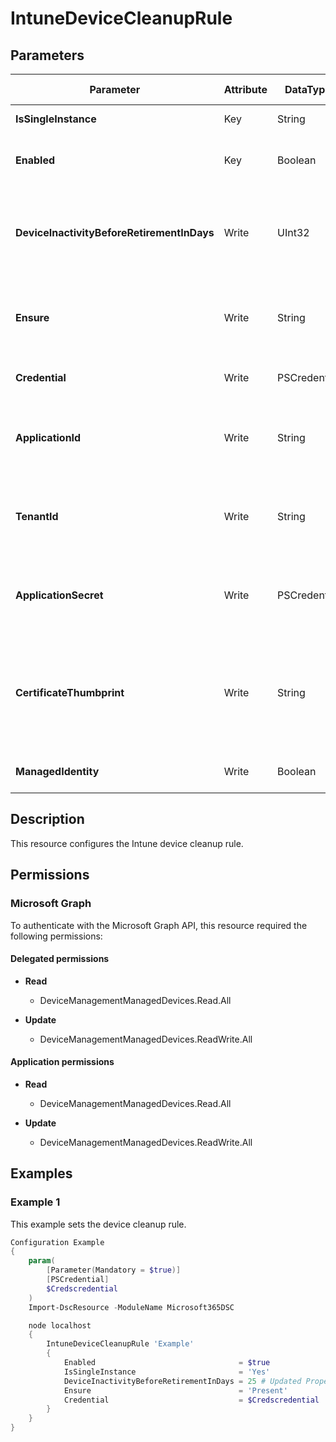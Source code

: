 ﻿# IntuneDeviceCleanupRule

## Parameters

| Parameter | Attribute | DataType | Description | Allowed Values |
| --- | --- | --- | --- | --- |
| **IsSingleInstance** | Key | String | Only valid value is 'Yes'. | `Yes` |
| **Enabled** | Key | Boolean | Indicates whether the cleanup rule is enabled. | |
| **DeviceInactivityBeforeRetirementInDays** | Write | UInt32 | Number of days until Intune devices are deleted. Minimum: 30, Maximum: 270. | |
| **Ensure** | Write | String | Present ensures the category exists, absent ensures it is removed. | `Present`, `Absent` |
| **Credential** | Write | PSCredential | Credentials of the Intune Admin | |
| **ApplicationId** | Write | String | Id of the Azure Active Directory application to authenticate with. | |
| **TenantId** | Write | String | Id of the Azure Active Directory tenant used for authentication. | |
| **ApplicationSecret** | Write | PSCredential | Secret of the Azure Active Directory tenant used for authentication. | |
| **CertificateThumbprint** | Write | String | Thumbprint of the Azure Active Directory application's authentication certificate to use for authentication. | |
| **ManagedIdentity** | Write | Boolean | Managed ID being used for authentication. | |


## Description

This resource configures the Intune device cleanup rule.

## Permissions

### Microsoft Graph

To authenticate with the Microsoft Graph API, this resource required the following permissions:

#### Delegated permissions

- **Read**

    - DeviceManagementManagedDevices.Read.All

- **Update**

    - DeviceManagementManagedDevices.ReadWrite.All

#### Application permissions

- **Read**

    - DeviceManagementManagedDevices.Read.All

- **Update**

    - DeviceManagementManagedDevices.ReadWrite.All

## Examples

### Example 1

This example sets the device cleanup rule.

```powershell
Configuration Example
{
    param(
        [Parameter(Mandatory = $true)]
        [PSCredential]
        $Credscredential
    )
    Import-DscResource -ModuleName Microsoft365DSC

    node localhost
    {
        IntuneDeviceCleanupRule 'Example'
        {
            Enabled                                = $true
            IsSingleInstance                       = 'Yes'
            DeviceInactivityBeforeRetirementInDays = 25 # Updated Property
            Ensure                                 = 'Present'
            Credential                             = $Credscredential
        }
    }
}
```


